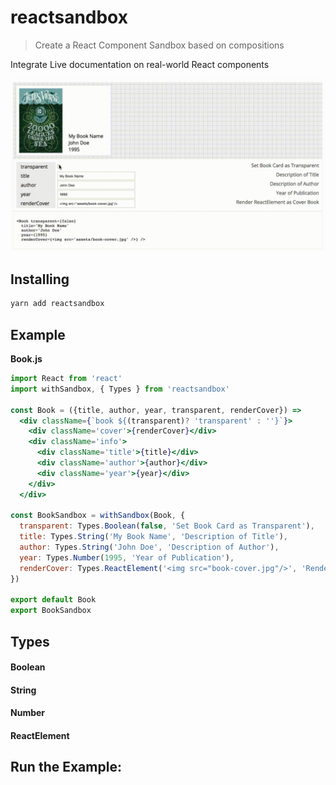 # reactsandbox

> Create a React Component Sandbox based on compositions

Integrate Live documentation on real-world React components

![Example](assets/example.gif)

## Installing

```bash
yarn add reactsandbox
```

## Example

**Book.js**

```jsx
import React from 'react'
import withSandbox, { Types } from 'reactsandbox'

const Book = ({title, author, year, transparent, renderCover}) =>
  <div className={`book ${(transparent)? 'transparent' : ''}`}>
    <div className='cover'>{renderCover}</div>
    <div className='info'>
      <div className='title'>{title}</div>
      <div className='author'>{author}</div>
      <div className='year'>{year}</div>
    </div>
  </div>

const BookSandbox = withSandbox(Book, {
  transparent: Types.Boolean(false, 'Set Book Card as Transparent'),
  title: Types.String('My Book Name', 'Description of Title'),
  author: Types.String('John Doe', 'Description of Author'),
  year: Types.Number(1995, 'Year of Publication'),
  renderCover: Types.ReactElement('<img src="book-cover.jpg"/>', 'Render ReactElement as Cover Book')
})

export default Book
export BookSandbox
```

## Types

#### Boolean

#### String

#### Number

#### ReactElement

## Run the Example:

```sh

```

